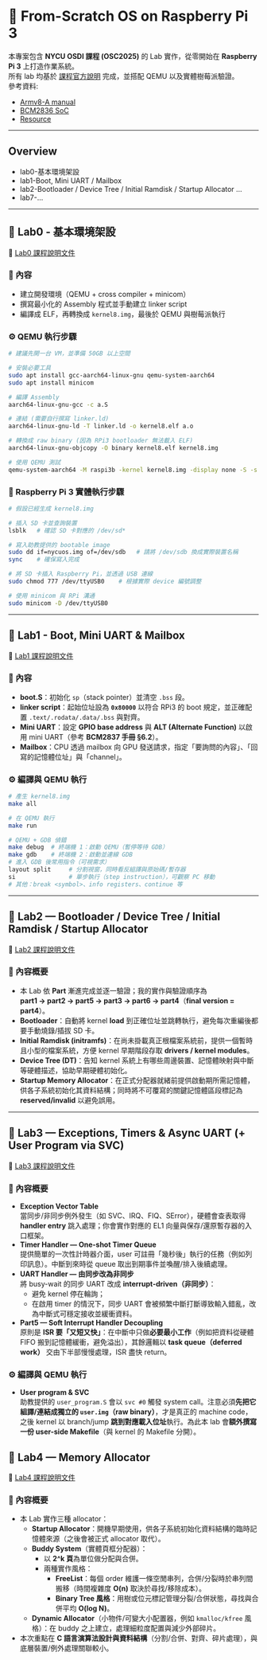# 🐧 From-Scratch OS on Raspberry Pi 3

本專案包含 **NYCU OSDI 課程 (OSC2025)** 的 Lab 實作，從零開始在 **Raspberry Pi 3** 上打造作業系統。  
所有 lab 均基於 [課程官方說明](https://nycu-caslab.github.io/OSC2025/) 完成，並搭配 QEMU 以及實體樹莓派驗證。  
參考資料: 
- [Armv8-A manual](https://developer.arm.com/documentation/ddi0487/aa/?lang=en)
- [BCM2836 SoC](https://github.com/Tekki/raspberrypi-documentation/blob/master/hardware/raspberrypi/bcm2836/QA7_rev3.4.pdf)
- [Resource](https://s-matyukevich.github.io/raspberry-pi-os/)
---

## Overview
- lab0-基本環境架設
- lab1-Boot, Mini UART / Mailbox
- lab2-Bootloader / Device Tree / Initial Ramdisk / Startup Allocator
...
- lab7-...

---

## 🧪 Lab0 - 基本環境架設
🔗 [Lab0 課程說明文件](https://nycu-caslab.github.io/OSC2025/labs/lab0.html)

### 📖 內容
- 建立開發環境（QEMU + cross compiler + minicom）  
- 撰寫最小化的 Assembly 程式並手動建立 linker script  
- 編譯成 ELF，再轉換成 `kernel8.img`，最後於 QEMU 與樹莓派執行  

### ⚙️ QEMU 執行步驟
```bash
# 建議先開一台 VM，並準備 50GB 以上空間

# 安裝必要工具
sudo apt install gcc-aarch64-linux-gnu qemu-system-aarch64
sudo apt install minicom

# 編譯 Assembly
aarch64-linux-gnu-gcc -c a.S

# 連結 (需要自行撰寫 linker.ld)
aarch64-linux-gnu-ld -T linker.ld -o kernel8.elf a.o

# 轉換成 raw binary (因為 RPi3 bootloader 無法載入 ELF)
aarch64-linux-gnu-objcopy -O binary kernel8.elf kernel8.img

# 使用 QEMU 測試
qemu-system-aarch64 -M raspi3b -kernel kernel8.img -display none -S -s
```

### 🍓 Raspberry Pi 3 實體執行步驟
```bash
# 假設已經生成 kernel8.img

# 插入 SD 卡並查詢裝置
lsblk   # 確認 SD 卡對應的 /dev/sd*

# 寫入助教提供的 bootable image
sudo dd if=nycuos.img of=/dev/sdb   # 請將 /dev/sdb 換成實際裝置名稱
sync    # 確保寫入完成

# 將 SD 卡插入 Raspberry Pi，並透過 USB 連線
sudo chmod 777 /dev/ttyUSB0    # 根據實際 device 編號調整

# 使用 minicom 與 RPi 溝通
sudo minicom -D /dev/ttyUSB0
```


---

## 🧪 Lab1 - Boot, Mini UART & Mailbox
🔗 [Lab1 課程說明文件](https://nycu-caslab.github.io/OSC2025/labs/lab1.html)

### 📖 內容
- **boot.S**：初始化 `sp`（stack pointer）並清空 `.bss` 段。
- **linker script**：起始位址設為 **`0x80000`** 以符合 RPi3 的 boot 規定，並正確配置 `.text/.rodata/.data/.bss` 與對齊。
- **Mini UART**：設定 **GPIO base address** 與 **ALT (Alternate Function)** 以啟用 mini UART（參考 **BCM2837 手冊 §6.2**）。
- **Mailbox**：CPU 透過 mailbox 向 GPU 發送請求，指定「要詢問的內容」、「回寫的記憶體位址」與「channel」。


### ⚙️ 編譯與 QEMU 執行
```bash
# 產生 kernel8.img
make all

# 在 QEMU 執行
make run

# QEMU + GDB 偵錯
make debug  # 終端機 1：啟動 QEMU（暫停等待 GDB）
make gdb    # 終端機 2：啟動並連線 GDB
# 進入 GDB 後常用指令（可視需求）
layout split     # 分割視窗，同時看反組譯與原始碼/暫存器
si               # 單步執行（step instruction），可觀察 PC 移動
# 其他：break <symbol>、info registers、continue 等
```


---

## 🧪 Lab2 — Bootloader / Device Tree / Initial Ramdisk / Startup Allocator
🔗 [Lab2 課程說明文件](https://nycu-caslab.github.io/OSC2025/labs/lab2.html)

### 📖 內容概要
- 本 Lab 依 **Part** 漸進完成並逐一驗證；我的實作與驗證順序為  
  **part1 → part2 → part5 → part3 → part6 → part4**（**final version = part4**）。
- **Bootloader**：自動將 kernel **load** 到正確位址並跳轉執行，避免每次重編後都要手動燒錄/插拔 SD 卡。
- **Initial Ramdisk (initramfs)**：在尚未掛載真正根檔案系統前，提供一個暫時且小型的檔案系統，方便 kernel 早期階段存取 **drivers / kernel modules**。
- **Device Tree (DT)**：告知 kernel 系統上有哪些周邊裝置、記憶體映射與中斷等硬體描述，協助早期硬體初始化。
- **Startup Memory Allocator**：在正式分配器就緒前提供啟動期所需記憶體，供各子系統初始化其資料結構；同時將不可覆寫的關鍵記憶體區段標記為 **reserved/invalid** 以避免誤用。



---

## 🧪 Lab3 — Exceptions, Timers & Async UART (+ User Program via SVC)
🔗 [Lab3 課程說明文件](https://nycu-caslab.github.io/OSC2025/labs/lab3.html)

### 📖 內容概要
- **Exception Vector Table**  
  當同步/非同步例外發生（如 SVC、IRQ、FIQ、SError），硬體會查表取得 **handler entry** 跳入處理；你會實作對應的 EL1 向量與保存/還原暫存器的入口框架。
- **Timer Handler — One-shot Timer Queue**  
  提供簡單的一次性計時器介面，user 可註冊「幾秒後」執行的任務（例如列印訊息）。中斷到來時從 queue 取出到期事件並喚醒/排入後續處理。
- **UART Handler — 由同步改為非同步**  
  將 busy-wait 的同步 UART 改成 **interrupt-driven（非同步）**：  
  - 避免 kernel 停在輪詢；  
  - 在啟用 timer 的情況下，同步 UART 會被頻繁中斷打斷導致輸入錯亂，改為中斷式可穩定接收並緩衝資料。
- **Part5 — Soft Interrupt Handler Decoupling**  
  原則是 **ISR 要「又短又快」**：在中斷中只做**必要最小工作**（例如把資料從硬體 FIFO 搬到記憶體緩衝，避免溢出），其餘邏輯以 **task queue（deferred work）** 交由下半部慢慢處理，ISR 盡快 return。

### ⚙️ 編譯與 QEMU 執行
- **User program & SVC**  
  助教提供的 `user_program.S` 會以 `svc #0` 觸發 system call。注意必須**先把它組譯/連結成獨立的 `user.img`（raw binary）**，才是真正的 machine code，之後 kernel 以 branch/jump **跳到對應載入位址**執行。為此本 lab 會**額外撰寫一份 user-side Makefile**（與 kernel 的 Makefile 分開）。


## 🧪 Lab4 — Memory Allocator
🔗 [Lab4 課程說明文件](https://nycu-caslab.github.io/OSC2025/labs/lab4.html)
### 📖 內容概要
- 本 Lab 實作三種 allocator：
  - **Startup Allocator**：開機早期使用，供各子系統初始化資料結構的臨時記憶體來源（之後會被正式 allocator 取代）。
  - **Buddy System**（實體頁框分配器）：
    - 以 **2^k 頁**為單位做分配與合併。
    - 兩種實作風格：
      - **FreeList**：每個 order 維護一條空閒串列，合併/分裂時於串列間搬移（時間複雜度 **O(n)** 取決於尋找/移除成本）。
      - **Binary Tree 風格**：用樹或位元標記管理分裂/合併狀態，尋找與合併平均 **O(log N)**。
  - **Dynamic Allocator**（小物件/可變大小配置器，例如 `kmalloc/kfree` 風格）：在 buddy 之上建立，處理細粒度配置與減少外部碎片。
- 本次重點在 **C 語言演算法設計與資料結構**（分割/合併、對齊、碎片處理），與底層裝置/例外處理關聯較小。